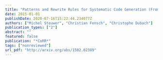 ```yaml
---
title: "Patterns and Rewrite Rules for Systematic Code Generation (From High-Level Functional Patterns to High-Performance OpenCL Code)"
date: 2015-01-01
publishDate: 2020-07-16T15:22:44.234077Z
authors: ["Michel Steuwer", "Christian Fensch", "Christophe Dubach"]
publication_types: ["2"]
abstract: ""
featured: false
publication: "*CoRR*"
tags: ["nonreviewed"]
url_pdf: "http://arxiv.org/abs/1502.02389"
---
```


